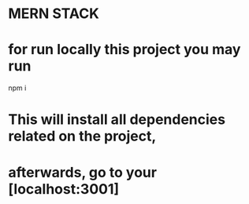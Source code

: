 # MERN STACK

# for run locally this project you may run

npm i
# This will install all dependencies related on the project,

# afterwards, go to your [localhost:3001] 






